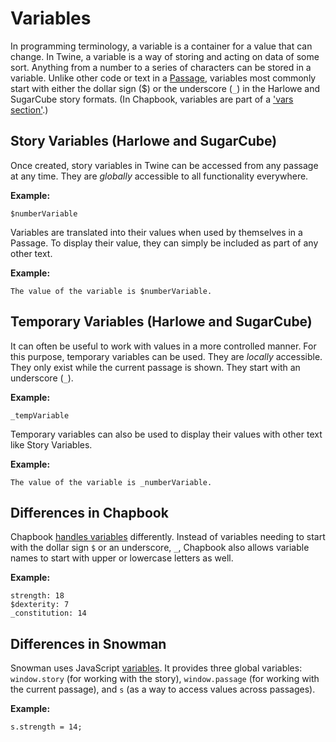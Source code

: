 # Variables

In programming terminology, a variable is a container for a value that can change. In Twine, a variable is a way of storing and acting on data of some sort. Anything from a number to a series of characters can be stored in a variable. Unlike other code or text in a [Passage](../terms/terms_passages.md), variables most commonly start with either the dollar sign ($) or the underscore (```_```) in the Harlowe and SugarCube story formats. (In Chapbook, variables are part of a ['vars section'](https://klembot.github.io/chapbook/guide/state/the-vars-section.html).)

## Story Variables (Harlowe and SugarCube)

Once created, story variables in Twine can be accessed from any passage at any time. They are *globally* accessible to all functionality everywhere.

**Example:**
```
$numberVariable
```

Variables are translated into their values when used by themselves in a Passage. To display their value, they can simply be included as part of any other text.

**Example:**
```
The value of the variable is $numberVariable.
```

## Temporary Variables (Harlowe and SugarCube)

It can often be useful to work with values in a more controlled manner. For this purpose, temporary variables can be used. They are *locally* accessible. They only exist while the current passage is shown. They start with an underscore (```_```).

**Example:**
```
_tempVariable
```
Temporary variables can also be used to display their values with other text like Story Variables.

**Example:**
```
The value of the variable is _numberVariable.
```

## Differences in Chapbook

Chapbook [handles variables](https://klembot.github.io/chapbook/guide/state/the-vars-section.html) differently. Instead of variables needing to start with the dollar sign `$` or an underscore, `_`, Chapbook also allows variable names to start with upper or lowercase letters as well.

**Example:**
```
strength: 18
$dexterity: 7
_constitution: 14
```

## Differences in Snowman

Snowman uses JavaScript [variables](https://developer.mozilla.org/en-US/docs/Web/JavaScript/Reference/Statements/var). It provides three global variables: `window.story` (for working with the story), `window.passage` (for working with the current passage), and `s` (as a way to access values across passages).

**Example:**
```
s.strength = 14;
```
